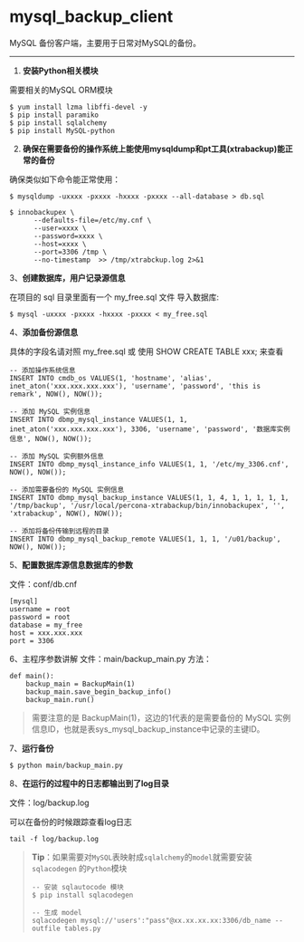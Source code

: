 # mysql_backup_client #

MySQL 备份客户端，主要用于日常对MySQL的备份。

------------------------------

1. **安装Python相关模块**

需要相关的MySQL ORM模块

    $ yum install lzma libffi-devel -y
    $ pip install paramiko
    $ pip install sqlalchemy
    $ pip install MySQL-python


2. **确保在需要备份的操作系统上能使用mysqldump和pt工具(xtrabackup)能正常的备份** <br />

确保类似如下命令能正常使用：

	$ mysqldump -uxxxx -pxxxx -hxxxx -pxxxx --all-database > db.sql

    $ innobackupex \
          --defaults-file=/etc/my.cnf \
          --user=xxxx \
          --password=xxxx \
          --host=xxxx \
          --port=3306 /tmp \
          --no-timestamp  >> /tmp/xtrabckup.log 2>&1 

3、**创建数据库，用户记录源信息**

在项目的 sql 目录里面有一个 my_free.sql 文件
导入数据库:

    $ mysql -uxxxx -pxxxx -hxxxx -pxxxx < my_free.sql

4、**添加备份源信息**

具体的字段名请对照 my_free.sql 或 使用 SHOW CREATE TABLE xxx; 来查看

    -- 添加操作系统信息
    INSERT INTO cmdb_os VALUES(1, 'hostname', 'alias', inet_aton('xxx.xxx.xxx.xxx'), 'username', 'password', 'this is remark', NOW(), NOW());
    
    -- 添加 MySQL 实例信息
    INSERT INTO dbmp_mysql_instance VALUES(1, 1, inet_aton('xxx.xxx.xxx.xxx'), 3306, 'username', 'password', '数据库实例信息', NOW(), NOW());
    
    -- 添加 MySQL 实例额外信息
    INSERT INTO dbmp_mysql_instance_info VALUES(1, 1, '/etc/my_3306.cnf', NOW(), NOW());
    
    -- 添加需要备份的 MySQL 实例信息
    INSERT INTO dbmp_mysql_backup_instance VALUES(1, 1, 4, 1, 1, 1, 1, 1, '/tmp/backup', '/usr/local/percona-xtrabackup/bin/innobackupex', '', 'xtrabackup', NOW(), NOW());
    
    -- 添加将备份传输到远程的目录
    INSERT INTO dbmp_mysql_backup_remote VALUES(1, 1, 1, '/u01/backup', NOW(), NOW());

5、**配置数据库源信息数据库的参数**

文件：conf/db.cnf

    [mysql]
    username = root
    password = root
    database = my_free
    host = xxx.xxx.xxx
    port = 3306

6、主程序参数讲解
文件：main/backup_main.py
方法：

    def main():
        backup_main = BackupMain(1)
        backup_main.save_begin_backup_info()
        backup_main.run()
    
> 需要注意的是 BackupMain(1)，这边的1代表的是需要备份的 MySQL 实例信息ID，也就是表sys_mysql_backup_instance中记录的主键ID。

7、**运行备份**

    $ python main/backup_main.py

8、**在运行的过程中的日志都输出到了log目录**

文件：log/backup.log

可以在备份的时候跟踪查看log日志

    tail -f log/backup.log

> **Tip**：如果需要对`MySQL`表映射成`sqlalchemy`的`model`就需要安装`sqlacodegen` 的`Python`模块
> 
>     -- 安装 sqlautocode 模块
>     $ pip install sqlacodegen
>     
>     -- 生成 model
>     sqlacodegen mysql://'users':"pass"@xx.xx.xx.xx:3306/db_name --outfile tables.py


